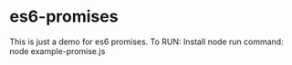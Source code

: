 # es6-promises
This is just a demo for es6 promises.
To RUN:
Install node 
run command: node example-promise.js
